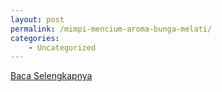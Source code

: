 ```yaml
---
layout: post
permalink: /mimpi-mencium-aroma-bunga-melati/
categories:
    - Uncategorized
---
```


[Baca Selengkapnya](/01)